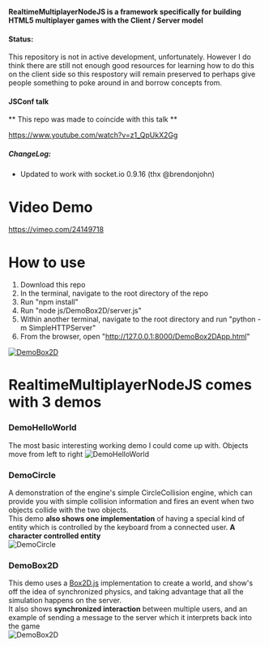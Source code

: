 __RealtimeMultiplayerNodeJS is a framework specifically for building HTML5 multiplayer games with the Client / Server model__  

#### Status:

This repository is not in active development, unfortunately.
However I do think there are still not enough good resources for learning how to do this on the client side so this respostory will remain preserved to perhaps give people something to poke around in and borrow concepts from.

#### JSConf talk

** This repo was made to coincide with this  talk **

https://www.youtube.com/watch?v=z1_QpUkX2Gg


##### ChangeLog: 
* Updated to work with socket.io 0.9.16 (thx @brendonjohn)

# Video Demo
https://vimeo.com/24149718  

# How to use
1. Download this repo
2. In the terminal, navigate to the root directory of the repo
3. Run "npm install"
4. Run "node js/DemoBox2D/server.js"
5. Within another terminal, navigate to the root directory and run "python -m SimpleHTTPServer"
6. From the browser, open "http://127.0.0.1:8000/DemoBox2DApp.html"

[![DemoBox2D](http://farm6.static.flickr.com/5105/5694643562_fffce8b9cf_z.jpg)](http://farm6.static.flickr.com/5105/5694643562_53e54993dd_o.png)
         
# RealtimeMultiplayerNodeJS comes with 3 demos
### DemoHelloWorld
The most basic interesting working demo I could come up with. Objects move from left to right
![DemoHelloWorld](http://farm6.static.flickr.com/5309/5694599438_6fd56e21bd_b.jpg "DemoCircle")

### DemoCircle
A demonstration of the engine's simple CircleCollision engine, which can provide you with simple collision information and fires an event when two objects collide with the two objects.  
This demo __also shows one implementation__ of having a special kind of entity which is controlled by the keyboard from a connected user. __A character controlled entity__  
![DemoCircle](http://farm4.static.flickr.com/3483/5694599612_1cdb1f935e_b.jpg "DemoCircle")

### DemoBox2D 
This demo uses a [Box2D.js](https://github.com/HBehrens/box2d.js) implementation to create a world, and show's off the idea of synchronized physics, and taking advantage that all the simulation happens on the server.  
It also shows __synchronized interaction__ between multiple users, and an example of sending a message to the server which it interprets back into the game  
![DemoBox2D](http://farm6.static.flickr.com/5027/5694599478_7c9339c99c_b.jpg)
